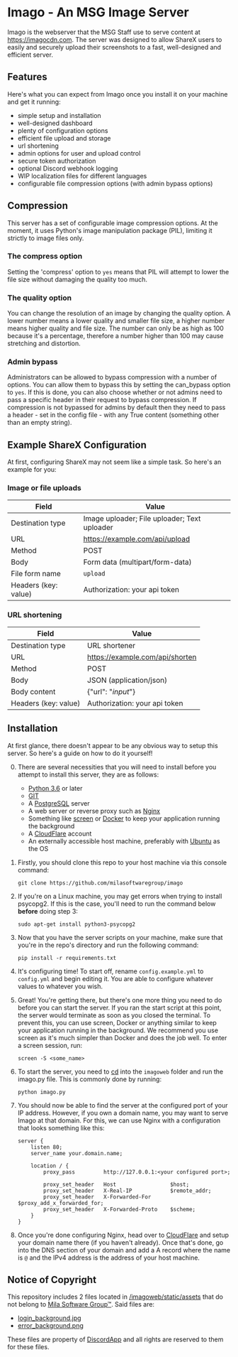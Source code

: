 # Imago - An MSG Image Server

Imago is the webserver that the MSG Staff use to serve content at https://imagocdn.com. The server was designed to allow ShareX users to easily and securely upload their screenshots to a fast, well-designed and efficient server.

## Features

Here's what you can expect from Imago once you install it on your machine and get it running:
- simple setup and installation
- well-designed dashboard
- plenty of configuration options
- efficient file upload and storage
- url shortening
- admin options for user and upload control
- secure token authorization
- optional Discord webhook logging
- WIP localization files for different languages
- configurable file compression options (with admin bypass options)

## Compression

This server has a set of configurable image compression options. At the moment, it uses Python's image manipulation package (PIL), limiting it strictly to image files only. 

### The compress option

Setting the 'compress' option to `yes` means that PIL will attempt to lower the file size without damaging the quality too much.

### The quality option

You can change the resolution of an image by changing the quality option. A lower number means a lower quality and smaller file size, a higher number means higher quality and file size. The number can only be as high as 100 because it's a percentage, therefore a number higher than 100 may cause stretching and distortion.

### Admin bypass

Administrators can be allowed to bypass compression with a number of options. You can allow them to bypass this by setting the can_bypass option to `yes`. If this is done, you can also choose whether or not admins need to pass a specific header in their request to bypass compression. If compression is not bypassed for admins by default then they need to pass a header - set in the config file - with any True content (something other than an empty string).

## Example ShareX Configuration

At first, configuring ShareX may not seem like a simple task. So here's an example for you:

### Image or file uploads

Field | Value
----- | -----
Destination type | Image uploader; File uploader; Text uploader
URL | https://example.com/api/upload
Method | POST
Body | Form data (multipart/form-data)
File form name | `upload`
Headers (key: value) | Authorization: your api token

### URL shortening

Field | Value
----- | -----
Destination type | URL shortener
URL | https://example.com/api/shorten
Method | POST
Body | JSON (application/json)
Body content | {"url": "$input$"}
Headers (key: value) | Authorization: your api token

## Installation

At first glance, there doesn't appear to be any obvious way to setup this server. So here's a guide on how to do it yourself!

0. There are several necessities that you will need to install before you attempt to install this server, they are as follows:
    - [Python 3.6](https://www.python.org/downloads/release/python-3610/) or later
    - [GIT](https://git-scm.com/downloads)
    - A [PostgreSQL](https://postgresql.org) server
    - A web server or reverse proxy such as [Nginx](https://nginx.com)
    - Something like [screen](https://gnu.org/software/screen/) or [Docker](https://docker.com) to keep your application running the background
    - A [CloudFlare](https://cloudflare.com) account
    - An externally accessible host machine, preferably with [Ubuntu](https://ubuntu.com) as the OS

1. Firstly, you should clone this repo to your host machine via this console command:
    
    ```
    git clone https://github.com/milasoftwaregroup/imago
    ```

2. If you're on a Linux machine, you may get errors when trying to install psycopg2. If this is the case, you'll need to run the command below **before** doing step 3:
    ```
    sudo apt-get install python3-psycopg2
    ```

3. Now that you have the server scripts on your machine, make sure that you're in the repo's directory and run the following command:
    ```
    pip install -r requirements.txt
    ```

4. It's configuring time! To start off, rename `config.example.yml` to `config.yml` and begin editing it. You are able to configure whatever values to whatever you wish.

5. Great! You're getting there, but there's one more thing you need to do before you can start the server. If you ran the start script at this point, the server would terminate as soon as you closed the terminal. To prevent this, you can use screen, Docker or anything similar to keep your application running in the background. We recommend you use screen as it's much simpler than Docker and does the job well. To enter a screen session, run:
    ```
    screen -S <some_name>
    ```

6. To start the server, you need to [cd](https://www.google.co.uk/url?sa=t&rct=j&q=&esrc=s&source=web&cd=11&cad=rja&uact=8&ved=2ahUKEwiN0pGc_LroAhUYkHIEHTTiC1wQFjAKegQIBxAB&url=https%3A%2F%2Fen.wikipedia.org%2Fwiki%2FCd_(command)&usg=AOvVaw3bknciTsDVK0HpAMlObHtH) into the `imagoweb` folder and run the imago.py file. This is commonly done by running:
    ```
    python imago.py
    ```

7. You should now be able to find the server at the configured port of your IP address. However, if you own a domain name, you may want to serve Imago at that domain. For this, we can use Nginx with a configuration that looks something like this:
    ```
    server {
        listen 80;
        server_name your.domain.name;

        location / {
            proxy_pass         http://127.0.0.1:<your configured port>;

            proxy_set_header   Host                 $host;
            proxy_set_header   X-Real-IP            $remote_addr;
            proxy_set_header   X-Forwarded-For      $proxy_add_x_forwarded_for;
            proxy_set_header   X-Forwarded-Proto    $scheme;
        }
    }
    ```

8. Once you're done configuring Nginx, head over to [CloudFlare](https://cloudflare.com) and setup your domain name there (if you haven't already). Once that's done, go into the DNS section of your domain and add a A record where the name is `@` and the IPv4 address is the address of your host machine. 

## Notice of Copyright

This repository includes 2 files located in [/imagoweb/static/assets](https://github.com/milasoftwaregroup/imago/tree/master/imagoweb/static/assets) that do not belong to [Mila Software Group™](https://mila-software.group). Said files are:
- [login_background.jpg](https://github.com/milasoftwaregroup/imago/tree/master/imagoweb/static/assets/login_background.jpg)
- [error_background.png](https://github.com/milasoftwaregroup/imago/tree/master/imagoweb/static/assets/error_background.png)

These files are property of [DiscordApp](https://discordapp.com) and all rights are reserved to them for these files.
